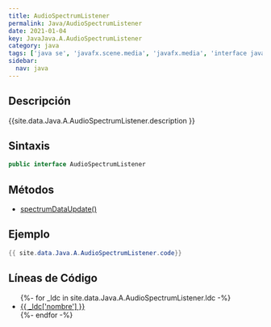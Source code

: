 ```yaml
---
title: AudioSpectrumListener
permalink: Java/AudioSpectrumListener
date: 2021-01-04
key: JavaJava.A.AudioSpectrumListener
category: java
tags: ['java se', 'javafx.scene.media', 'javafx.media', 'interface java', 'JavaFX 2.0']
sidebar: 
  nav: java
---
```


## Descripción
{{site.data.Java.A.AudioSpectrumListener.description }}

## Sintaxis
~~~java
public interface AudioSpectrumListener
~~~

## Métodos
* [spectrumDataUpdate()](/Java/AudioSpectrumListener/spectrumDataUpdate)

## Ejemplo
~~~java
{{ site.data.Java.A.AudioSpectrumListener.code}}
~~~

## Líneas de Código
<ul>
{%- for _ldc in site.data.Java.A.AudioSpectrumListener.ldc -%}
   <li>
       <a href="{{_ldc['url'] }}">{{ _ldc['nombre'] }}</a>
   </li>
{%- endfor -%}
</ul>
